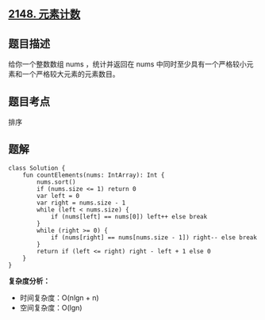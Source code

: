 ## [2148. 元素计数](https://leetcode.cn/problems/count-elements-with-strictly-smaller-and-greater-elements/)

## 题目描述

给你一个整数数组 nums ，统计并返回在 nums 中同时至少具有一个严格较小元素和一个严格较大元素的元素数目。

## 题目考点

排序

## 题解
 
```
class Solution {
    fun countElements(nums: IntArray): Int {
        nums.sort()
        if (nums.size <= 1) return 0
        var left = 0
        var right = nums.size - 1
        while (left < nums.size) {
            if (nums[left] == nums[0]) left++ else break
        }
        while (right >= 0) {
            if (nums[right] == nums[nums.size - 1]) right-- else break
        }
        return if (left <= right) right - left + 1 else 0
    }
}
```

**复杂度分析：**

- 时间复杂度：O(nlgn + n)
- 空间复杂度：O(lgn) 
